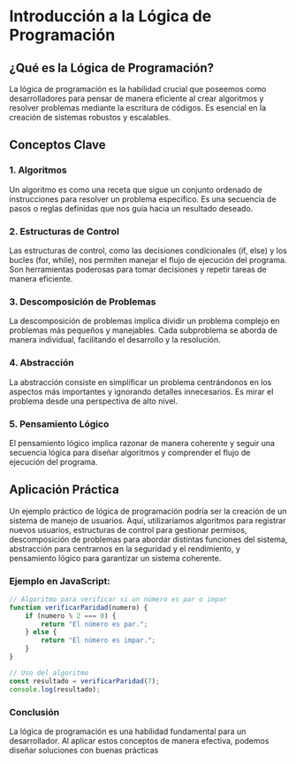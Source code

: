 # Introducción a la Lógica de Programación

## ¿Qué es la Lógica de Programación?

La lógica de programación es la habilidad crucial que poseemos como desarrolladores para pensar de manera eficiente al crear algoritmos y resolver problemas mediante la escritura de códigos. Es esencial en la creación de sistemas robustos y escalables.

## Conceptos Clave

### 1. Algoritmos

Un algoritmo es como una receta que sigue un conjunto ordenado de instrucciones para resolver un problema específico. Es una secuencia de pasos o reglas definidas que nos guía hacia un resultado deseado.

### 2. Estructuras de Control 

Las estructuras de control, como las decisiones condicionales (if, else) y los bucles (for, while), nos permiten manejar el flujo de ejecución del programa. Son herramientas poderosas para tomar decisiones y repetir tareas de manera eficiente.

### 3. Descomposición de Problemas 

La descomposición de problemas implica dividir un problema complejo en problemas más pequeños y manejables. Cada subproblema se aborda de manera individual, facilitando el desarrollo y la resolución.

### 4. Abstracción 

La abstracción consiste en simplificar un problema centrándonos en los aspectos más importantes y ignorando detalles innecesarios. Es mirar el problema desde una perspectiva de alto nivel.

### 5. Pensamiento Lógico 

El pensamiento lógico implica razonar de manera coherente y seguir una secuencia lógica para diseñar algoritmos y comprender el flujo de ejecución del programa.

## Aplicación Práctica 

Un ejemplo práctico de lógica de programación podría ser la creación de un sistema de manejo de usuarios. Aquí, utilizaríamos algoritmos para registrar nuevos usuarios, estructuras de control para gestionar permisos, descomposición de problemas para abordar distintas funciones del sistema, abstracción para centrarnos en la seguridad y el rendimiento, y pensamiento lógico para garantizar un sistema coherente.

### Ejemplo en JavaScript:

```javascript
// Algoritmo para verificar si un número es par o impar
function verificarParidad(numero) {
    if (numero % 2 === 0) {
        return "El número es par.";
    } else {
        return "El número es impar.";
    }
}

// Uso del algoritmo
const resultado = verificarParidad(7);
console.log(resultado);
```
### Conclusión
La lógica de programación es una habilidad fundamental para un desarrollador. Al aplicar estos conceptos de manera efectiva, podemos diseñar soluciones con buenas prácticas
